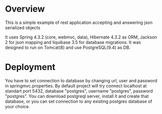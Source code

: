 # Overview
This is a simple example of rest application accepting and answering json serialized objects

It uses Spring 4.3.2 (core, webmvc, data), Hibernate 4.3.2 as ORM, Jackson 2 for json mapping and liquibase 3.5 for database migrations.
It was designed to run on Tomcat(8) and use PostgreSQL(9.4) as DB.

# Deployment
You have to set connection to database by changing url, user and password in springmvc.properties.
By default project will try connect localhost at standart port 5432, database "postgres", username "postgres", password "postgres".
You can download postgreql server, install it and create that database, or you can set connection to any existing postgres database of your choice.
